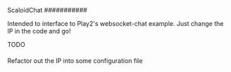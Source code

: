 ScaloidChat
###########

Intended to interface to Play2's websocket-chat example. Just change the IP in the code and go!

TODO
####

Refactor out the IP into some configuration file
